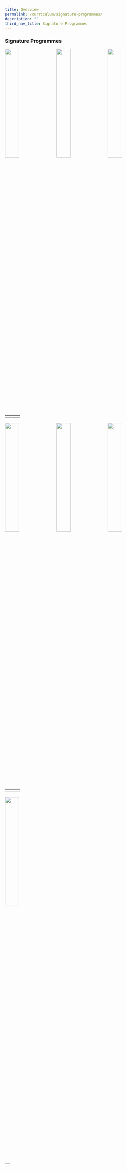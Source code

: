 ```yaml
---
title: Overview
permalink: /curriculum/signature-programmes/
description: ""
third_nav_title: Signature Programmes
---
```

### **Signature Programmes**

<p><a href="webhere"><img src="/images/signatureprogrammes.jpg" style="width:30%;margin-right:15px;" align = "left"></a></p>
<p><a href="webhere"><img src="/images/signatureprogrammes.jpg" style="width:30%;margin-right:15px;" align = "left"></a></p>
<p><a href="webhere"><img src="/images/signatureprogrammes.jpg" style="width:30%;margin-right:15px;" align = "left"></a></p>

<br clear="left">

|  |  |  |
|:---:|:---:|:---:|
|  |  |  |

<p><a href="webhere"><img src="/images/signatureprogrammes.jpg" style="width:30%;margin-right:15px;" align = "left"></a></p>
<p><a href="webhere"><img src="/images/signatureprogrammes.jpg" style="width:30%;margin-right:15px;" align = "left"></a></p>
<p><a href="webhere"><img src="/images/signatureprogrammes.jpg" style="width:30%;margin-right:15px;" align = "left"></a></p>

<br clear="left">

|  |  |  |
|:---:|:---:|:---:|
|  |  |  |

<p><a href="webhere"><img src="/images/signatureprogrammes.jpg" style="width:30%;"></a></p>

|  |
|:---:|
|  |

